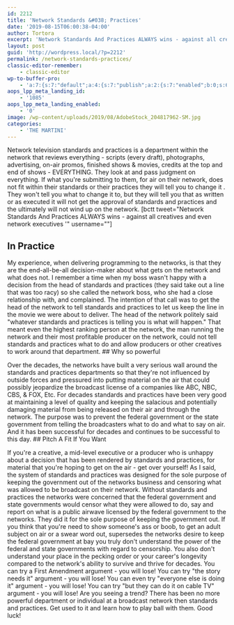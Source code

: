 ```yaml
---
id: 2212
title: 'Network Standards &#038; Practices'
date: '2019-08-15T06:00:38-04:00'
author: Tortora
excerpt: 'Network Standards And Practices ALWAYS wins - against all creatives and even network executives'
layout: post
guid: 'http://wordpress.local/?p=2212'
permalink: /network-standards-practices/
classic-editor-remember:
    - classic-editor
wp-to-buffer-pro:
    - 'a:7:{s:7:"default";a:4:{s:7:"publish";a:2:{s:7:"enabled";b:0;s:6:"status";a:1:{i:0;a:23:{s:5:"image";s:1:"0";s:11:"sub_profile";i:0;s:7:"message";s:13:"{title} {url}";s:8:"schedule";s:12:"queue_bottom";s:4:"days";s:1:"0";s:5:"hours";s:1:"0";s:7:"minutes";s:1:"0";s:21:"schedule_relative_day";s:0:"";s:22:"schedule_relative_time";s:8:"00:00:00";s:26:"schedule_custom_field_name";s:1:"0";s:30:"schedule_custom_field_relation";s:5:"after";s:21:"schedule_tec_relation";s:5:"after";s:17:"schedule_specific";s:0:"";s:13:"text_to_image";s:0:"";s:10:"post_title";a:2:{s:7:"compare";i:0;s:5:"value";s:0:"";}s:12:"post_excerpt";a:2:{s:7:"compare";i:0;s:5:"value";s:0:"";}s:12:"post_content";a:2:{s:7:"compare";i:0;s:5:"value";s:0:"";}s:10:"start_date";a:2:{s:3:"day";s:0:"";s:5:"month";s:0:"";}s:8:"end_date";a:2:{s:3:"day";s:0:"";s:5:"month";s:0:"";}s:7:"authors";b:0;s:10:"conditions";a:2:{s:8:"category";s:0:"";s:8:"post_tag";s:0:"";}s:5:"terms";a:2:{s:8:"category";a:1:{i:0;s:0:"";}s:8:"post_tag";a:1:{i:0;s:0:"";}}s:13:"custom_fields";a:0:{}}}}s:6:"update";a:2:{s:7:"enabled";b:0;s:6:"status";a:1:{i:0;a:23:{s:5:"image";s:1:"0";s:11:"sub_profile";i:0;s:7:"message";s:13:"{title} {url}";s:8:"schedule";s:12:"queue_bottom";s:4:"days";s:1:"0";s:5:"hours";s:1:"0";s:7:"minutes";s:1:"0";s:21:"schedule_relative_day";s:0:"";s:22:"schedule_relative_time";s:8:"00:00:00";s:26:"schedule_custom_field_name";s:1:"0";s:30:"schedule_custom_field_relation";s:5:"after";s:21:"schedule_tec_relation";s:5:"after";s:17:"schedule_specific";s:0:"";s:13:"text_to_image";s:0:"";s:10:"post_title";a:2:{s:7:"compare";i:0;s:5:"value";s:0:"";}s:12:"post_excerpt";a:2:{s:7:"compare";i:0;s:5:"value";s:0:"";}s:12:"post_content";a:2:{s:7:"compare";i:0;s:5:"value";s:0:"";}s:10:"start_date";a:2:{s:3:"day";s:0:"";s:5:"month";s:0:"";}s:8:"end_date";a:2:{s:3:"day";s:0:"";s:5:"month";s:0:"";}s:7:"authors";b:0;s:10:"conditions";a:2:{s:8:"category";s:0:"";s:8:"post_tag";s:0:"";}s:5:"terms";a:2:{s:8:"category";a:1:{i:0;s:0:"";}s:8:"post_tag";a:1:{i:0;s:0:"";}}s:13:"custom_fields";a:0:{}}}}s:6:"repost";a:2:{s:7:"enabled";b:0;s:6:"status";a:1:{i:0;a:23:{s:5:"image";s:1:"0";s:11:"sub_profile";i:0;s:7:"message";s:23:"New Post: {title} {url}";s:8:"schedule";s:12:"queue_bottom";s:4:"days";s:1:"0";s:5:"hours";s:1:"0";s:7:"minutes";s:1:"0";s:21:"schedule_relative_day";s:0:"";s:22:"schedule_relative_time";s:8:"00:00:00";s:26:"schedule_custom_field_name";s:0:"";s:30:"schedule_custom_field_relation";s:5:"after";s:21:"schedule_tec_relation";s:5:"after";s:17:"schedule_specific";s:0:"";s:13:"text_to_image";s:0:"";s:10:"post_title";a:2:{s:7:"compare";i:0;s:5:"value";s:0:"";}s:12:"post_excerpt";a:2:{s:7:"compare";i:0;s:5:"value";s:0:"";}s:12:"post_content";a:2:{s:7:"compare";i:0;s:5:"value";s:0:"";}s:10:"start_date";a:2:{s:3:"day";s:0:"";s:5:"month";s:0:"";}s:8:"end_date";a:2:{s:3:"day";s:0:"";s:5:"month";s:0:"";}s:7:"authors";b:0;s:10:"conditions";a:2:{s:8:"category";s:0:"";s:8:"post_tag";s:0:"";}s:5:"terms";a:2:{s:8:"category";a:1:{i:0;s:0:"";}s:8:"post_tag";a:1:{i:0;s:0:"";}}s:13:"custom_fields";a:0:{}}}}s:12:"bulk_publish";a:2:{s:7:"enabled";b:0;s:6:"status";a:1:{i:0;a:23:{s:5:"image";s:1:"0";s:11:"sub_profile";i:0;s:7:"message";s:23:"New Post: {title} {url}";s:8:"schedule";s:12:"queue_bottom";s:4:"days";s:1:"0";s:5:"hours";s:1:"0";s:7:"minutes";s:1:"0";s:21:"schedule_relative_day";s:0:"";s:22:"schedule_relative_time";s:8:"00:00:00";s:26:"schedule_custom_field_name";s:0:"";s:30:"schedule_custom_field_relation";s:5:"after";s:21:"schedule_tec_relation";s:5:"after";s:17:"schedule_specific";s:0:"";s:13:"text_to_image";s:0:"";s:10:"post_title";a:2:{s:7:"compare";i:0;s:5:"value";s:0:"";}s:12:"post_excerpt";a:2:{s:7:"compare";i:0;s:5:"value";s:0:"";}s:12:"post_content";a:2:{s:7:"compare";i:0;s:5:"value";s:0:"";}s:10:"start_date";a:2:{s:3:"day";s:0:"";s:5:"month";s:0:"";}s:8:"end_date";a:2:{s:3:"day";s:0:"";s:5:"month";s:0:"";}s:7:"authors";b:0;s:10:"conditions";a:2:{s:8:"category";s:0:"";s:8:"post_tag";s:0:"";}s:5:"terms";a:2:{s:8:"category";a:1:{i:0;s:0:"";}s:8:"post_tag";a:1:{i:0;s:0:"";}}s:13:"custom_fields";a:0:{}}}}}s:24:"5d08134d34bfbc527b2c4acd";a:6:{s:7:"enabled";b:1;s:8:"override";b:0;s:7:"publish";a:2:{s:7:"enabled";b:0;s:6:"status";a:1:{i:0;a:23:{s:5:"image";s:1:"0";s:11:"sub_profile";i:0;s:7:"message";s:23:"New Post: {title} {url}";s:8:"schedule";s:12:"queue_bottom";s:4:"days";s:1:"0";s:5:"hours";s:1:"0";s:7:"minutes";s:1:"0";s:21:"schedule_relative_day";s:0:"";s:22:"schedule_relative_time";s:8:"00:00:00";s:26:"schedule_custom_field_name";s:0:"";s:30:"schedule_custom_field_relation";s:5:"after";s:21:"schedule_tec_relation";s:5:"after";s:17:"schedule_specific";s:0:"";s:13:"text_to_image";s:0:"";s:10:"post_title";a:2:{s:7:"compare";i:0;s:5:"value";s:0:"";}s:12:"post_excerpt";a:2:{s:7:"compare";i:0;s:5:"value";s:0:"";}s:12:"post_content";a:2:{s:7:"compare";i:0;s:5:"value";s:0:"";}s:10:"start_date";a:2:{s:3:"day";s:0:"";s:5:"month";s:0:"";}s:8:"end_date";a:2:{s:3:"day";s:0:"";s:5:"month";s:0:"";}s:7:"authors";b:0;s:10:"conditions";a:2:{s:8:"category";s:0:"";s:8:"post_tag";s:0:"";}s:5:"terms";a:2:{s:8:"category";a:1:{i:0;s:0:"";}s:8:"post_tag";a:1:{i:0;s:0:"";}}s:13:"custom_fields";a:0:{}}}}s:6:"update";a:2:{s:7:"enabled";b:0;s:6:"status";a:1:{i:0;a:23:{s:5:"image";s:1:"0";s:11:"sub_profile";i:0;s:7:"message";s:23:"New Post: {title} {url}";s:8:"schedule";s:12:"queue_bottom";s:4:"days";s:1:"0";s:5:"hours";s:1:"0";s:7:"minutes";s:1:"0";s:21:"schedule_relative_day";s:0:"";s:22:"schedule_relative_time";s:8:"00:00:00";s:26:"schedule_custom_field_name";s:0:"";s:30:"schedule_custom_field_relation";s:5:"after";s:21:"schedule_tec_relation";s:5:"after";s:17:"schedule_specific";s:0:"";s:13:"text_to_image";s:0:"";s:10:"post_title";a:2:{s:7:"compare";i:0;s:5:"value";s:0:"";}s:12:"post_excerpt";a:2:{s:7:"compare";i:0;s:5:"value";s:0:"";}s:12:"post_content";a:2:{s:7:"compare";i:0;s:5:"value";s:0:"";}s:10:"start_date";a:2:{s:3:"day";s:0:"";s:5:"month";s:0:"";}s:8:"end_date";a:2:{s:3:"day";s:0:"";s:5:"month";s:0:"";}s:7:"authors";b:0;s:10:"conditions";a:2:{s:8:"category";s:0:"";s:8:"post_tag";s:0:"";}s:5:"terms";a:2:{s:8:"category";a:1:{i:0;s:0:"";}s:8:"post_tag";a:1:{i:0;s:0:"";}}s:13:"custom_fields";a:0:{}}}}s:6:"repost";a:2:{s:7:"enabled";b:0;s:6:"status";a:1:{i:0;a:23:{s:5:"image";s:1:"0";s:11:"sub_profile";i:0;s:7:"message";s:23:"New Post: {title} {url}";s:8:"schedule";s:12:"queue_bottom";s:4:"days";s:1:"0";s:5:"hours";s:1:"0";s:7:"minutes";s:1:"0";s:21:"schedule_relative_day";s:0:"";s:22:"schedule_relative_time";s:8:"00:00:00";s:26:"schedule_custom_field_name";s:0:"";s:30:"schedule_custom_field_relation";s:5:"after";s:21:"schedule_tec_relation";s:5:"after";s:17:"schedule_specific";s:0:"";s:13:"text_to_image";s:0:"";s:10:"post_title";a:2:{s:7:"compare";i:0;s:5:"value";s:0:"";}s:12:"post_excerpt";a:2:{s:7:"compare";i:0;s:5:"value";s:0:"";}s:12:"post_content";a:2:{s:7:"compare";i:0;s:5:"value";s:0:"";}s:10:"start_date";a:2:{s:3:"day";s:0:"";s:5:"month";s:0:"";}s:8:"end_date";a:2:{s:3:"day";s:0:"";s:5:"month";s:0:"";}s:7:"authors";b:0;s:10:"conditions";a:2:{s:8:"category";s:0:"";s:8:"post_tag";s:0:"";}s:5:"terms";a:2:{s:8:"category";a:1:{i:0;s:0:"";}s:8:"post_tag";a:1:{i:0;s:0:"";}}s:13:"custom_fields";a:0:{}}}}s:12:"bulk_publish";a:2:{s:7:"enabled";b:0;s:6:"status";a:1:{i:0;a:23:{s:5:"image";s:1:"0";s:11:"sub_profile";i:0;s:7:"message";s:23:"New Post: {title} {url}";s:8:"schedule";s:12:"queue_bottom";s:4:"days";s:1:"0";s:5:"hours";s:1:"0";s:7:"minutes";s:1:"0";s:21:"schedule_relative_day";s:0:"";s:22:"schedule_relative_time";s:8:"00:00:00";s:26:"schedule_custom_field_name";s:0:"";s:30:"schedule_custom_field_relation";s:5:"after";s:21:"schedule_tec_relation";s:5:"after";s:17:"schedule_specific";s:0:"";s:13:"text_to_image";s:0:"";s:10:"post_title";a:2:{s:7:"compare";i:0;s:5:"value";s:0:"";}s:12:"post_excerpt";a:2:{s:7:"compare";i:0;s:5:"value";s:0:"";}s:12:"post_content";a:2:{s:7:"compare";i:0;s:5:"value";s:0:"";}s:10:"start_date";a:2:{s:3:"day";s:0:"";s:5:"month";s:0:"";}s:8:"end_date";a:2:{s:3:"day";s:0:"";s:5:"month";s:0:"";}s:7:"authors";b:0;s:10:"conditions";a:2:{s:8:"category";s:0:"";s:8:"post_tag";s:0:"";}s:5:"terms";a:2:{s:8:"category";a:1:{i:0;s:0:"";}s:8:"post_tag";a:1:{i:0;s:0:"";}}s:13:"custom_fields";a:0:{}}}}}s:24:"5d0816861113a770cd06d397";a:6:{s:7:"enabled";b:1;s:8:"override";b:0;s:7:"publish";a:2:{s:7:"enabled";b:0;s:6:"status";a:1:{i:0;a:23:{s:5:"image";s:1:"0";s:11:"sub_profile";i:0;s:7:"message";s:23:"New Post: {title} {url}";s:8:"schedule";s:12:"queue_bottom";s:4:"days";s:1:"0";s:5:"hours";s:1:"0";s:7:"minutes";s:1:"0";s:21:"schedule_relative_day";s:0:"";s:22:"schedule_relative_time";s:8:"00:00:00";s:26:"schedule_custom_field_name";s:0:"";s:30:"schedule_custom_field_relation";s:5:"after";s:21:"schedule_tec_relation";s:5:"after";s:17:"schedule_specific";s:0:"";s:13:"text_to_image";s:0:"";s:10:"post_title";a:2:{s:7:"compare";i:0;s:5:"value";s:0:"";}s:12:"post_excerpt";a:2:{s:7:"compare";i:0;s:5:"value";s:0:"";}s:12:"post_content";a:2:{s:7:"compare";i:0;s:5:"value";s:0:"";}s:10:"start_date";a:2:{s:3:"day";s:0:"";s:5:"month";s:0:"";}s:8:"end_date";a:2:{s:3:"day";s:0:"";s:5:"month";s:0:"";}s:7:"authors";b:0;s:10:"conditions";a:2:{s:8:"category";s:0:"";s:8:"post_tag";s:0:"";}s:5:"terms";a:2:{s:8:"category";a:1:{i:0;s:0:"";}s:8:"post_tag";a:1:{i:0;s:0:"";}}s:13:"custom_fields";a:0:{}}}}s:6:"update";a:2:{s:7:"enabled";b:0;s:6:"status";a:1:{i:0;a:23:{s:5:"image";s:1:"0";s:11:"sub_profile";i:0;s:7:"message";s:23:"New Post: {title} {url}";s:8:"schedule";s:12:"queue_bottom";s:4:"days";s:1:"0";s:5:"hours";s:1:"0";s:7:"minutes";s:1:"0";s:21:"schedule_relative_day";s:0:"";s:22:"schedule_relative_time";s:8:"00:00:00";s:26:"schedule_custom_field_name";s:0:"";s:30:"schedule_custom_field_relation";s:5:"after";s:21:"schedule_tec_relation";s:5:"after";s:17:"schedule_specific";s:0:"";s:13:"text_to_image";s:0:"";s:10:"post_title";a:2:{s:7:"compare";i:0;s:5:"value";s:0:"";}s:12:"post_excerpt";a:2:{s:7:"compare";i:0;s:5:"value";s:0:"";}s:12:"post_content";a:2:{s:7:"compare";i:0;s:5:"value";s:0:"";}s:10:"start_date";a:2:{s:3:"day";s:0:"";s:5:"month";s:0:"";}s:8:"end_date";a:2:{s:3:"day";s:0:"";s:5:"month";s:0:"";}s:7:"authors";b:0;s:10:"conditions";a:2:{s:8:"category";s:0:"";s:8:"post_tag";s:0:"";}s:5:"terms";a:2:{s:8:"category";a:1:{i:0;s:0:"";}s:8:"post_tag";a:1:{i:0;s:0:"";}}s:13:"custom_fields";a:0:{}}}}s:6:"repost";a:2:{s:7:"enabled";b:0;s:6:"status";a:1:{i:0;a:23:{s:5:"image";s:1:"0";s:11:"sub_profile";i:0;s:7:"message";s:23:"New Post: {title} {url}";s:8:"schedule";s:12:"queue_bottom";s:4:"days";s:1:"0";s:5:"hours";s:1:"0";s:7:"minutes";s:1:"0";s:21:"schedule_relative_day";s:0:"";s:22:"schedule_relative_time";s:8:"00:00:00";s:26:"schedule_custom_field_name";s:0:"";s:30:"schedule_custom_field_relation";s:5:"after";s:21:"schedule_tec_relation";s:5:"after";s:17:"schedule_specific";s:0:"";s:13:"text_to_image";s:0:"";s:10:"post_title";a:2:{s:7:"compare";i:0;s:5:"value";s:0:"";}s:12:"post_excerpt";a:2:{s:7:"compare";i:0;s:5:"value";s:0:"";}s:12:"post_content";a:2:{s:7:"compare";i:0;s:5:"value";s:0:"";}s:10:"start_date";a:2:{s:3:"day";s:0:"";s:5:"month";s:0:"";}s:8:"end_date";a:2:{s:3:"day";s:0:"";s:5:"month";s:0:"";}s:7:"authors";b:0;s:10:"conditions";a:2:{s:8:"category";s:0:"";s:8:"post_tag";s:0:"";}s:5:"terms";a:2:{s:8:"category";a:1:{i:0;s:0:"";}s:8:"post_tag";a:1:{i:0;s:0:"";}}s:13:"custom_fields";a:0:{}}}}s:12:"bulk_publish";a:2:{s:7:"enabled";b:0;s:6:"status";a:1:{i:0;a:23:{s:5:"image";s:1:"0";s:11:"sub_profile";i:0;s:7:"message";s:23:"New Post: {title} {url}";s:8:"schedule";s:12:"queue_bottom";s:4:"days";s:1:"0";s:5:"hours";s:1:"0";s:7:"minutes";s:1:"0";s:21:"schedule_relative_day";s:0:"";s:22:"schedule_relative_time";s:8:"00:00:00";s:26:"schedule_custom_field_name";s:0:"";s:30:"schedule_custom_field_relation";s:5:"after";s:21:"schedule_tec_relation";s:5:"after";s:17:"schedule_specific";s:0:"";s:13:"text_to_image";s:0:"";s:10:"post_title";a:2:{s:7:"compare";i:0;s:5:"value";s:0:"";}s:12:"post_excerpt";a:2:{s:7:"compare";i:0;s:5:"value";s:0:"";}s:12:"post_content";a:2:{s:7:"compare";i:0;s:5:"value";s:0:"";}s:10:"start_date";a:2:{s:3:"day";s:0:"";s:5:"month";s:0:"";}s:8:"end_date";a:2:{s:3:"day";s:0:"";s:5:"month";s:0:"";}s:7:"authors";b:0;s:10:"conditions";a:2:{s:8:"category";s:0:"";s:8:"post_tag";s:0:"";}s:5:"terms";a:2:{s:8:"category";a:1:{i:0;s:0:"";}s:8:"post_tag";a:1:{i:0;s:0:"";}}s:13:"custom_fields";a:0:{}}}}}s:24:"5d08176e34bfbc60ba44e5cb";a:6:{s:7:"enabled";b:1;s:8:"override";b:0;s:7:"publish";a:2:{s:7:"enabled";b:0;s:6:"status";a:1:{i:0;a:23:{s:5:"image";s:1:"0";s:11:"sub_profile";i:0;s:7:"message";s:23:"New Post: {title} {url}";s:8:"schedule";s:12:"queue_bottom";s:4:"days";s:1:"0";s:5:"hours";s:1:"0";s:7:"minutes";s:1:"0";s:21:"schedule_relative_day";s:0:"";s:22:"schedule_relative_time";s:8:"00:00:00";s:26:"schedule_custom_field_name";s:0:"";s:30:"schedule_custom_field_relation";s:5:"after";s:21:"schedule_tec_relation";s:5:"after";s:17:"schedule_specific";s:0:"";s:13:"text_to_image";s:0:"";s:10:"post_title";a:2:{s:7:"compare";i:0;s:5:"value";s:0:"";}s:12:"post_excerpt";a:2:{s:7:"compare";i:0;s:5:"value";s:0:"";}s:12:"post_content";a:2:{s:7:"compare";i:0;s:5:"value";s:0:"";}s:10:"start_date";a:2:{s:3:"day";s:0:"";s:5:"month";s:0:"";}s:8:"end_date";a:2:{s:3:"day";s:0:"";s:5:"month";s:0:"";}s:7:"authors";b:0;s:10:"conditions";a:2:{s:8:"category";s:0:"";s:8:"post_tag";s:0:"";}s:5:"terms";a:2:{s:8:"category";a:1:{i:0;s:0:"";}s:8:"post_tag";a:1:{i:0;s:0:"";}}s:13:"custom_fields";a:0:{}}}}s:6:"update";a:2:{s:7:"enabled";b:0;s:6:"status";a:1:{i:0;a:23:{s:5:"image";s:1:"0";s:11:"sub_profile";i:0;s:7:"message";s:23:"New Post: {title} {url}";s:8:"schedule";s:12:"queue_bottom";s:4:"days";s:1:"0";s:5:"hours";s:1:"0";s:7:"minutes";s:1:"0";s:21:"schedule_relative_day";s:0:"";s:22:"schedule_relative_time";s:8:"00:00:00";s:26:"schedule_custom_field_name";s:0:"";s:30:"schedule_custom_field_relation";s:5:"after";s:21:"schedule_tec_relation";s:5:"after";s:17:"schedule_specific";s:0:"";s:13:"text_to_image";s:0:"";s:10:"post_title";a:2:{s:7:"compare";i:0;s:5:"value";s:0:"";}s:12:"post_excerpt";a:2:{s:7:"compare";i:0;s:5:"value";s:0:"";}s:12:"post_content";a:2:{s:7:"compare";i:0;s:5:"value";s:0:"";}s:10:"start_date";a:2:{s:3:"day";s:0:"";s:5:"month";s:0:"";}s:8:"end_date";a:2:{s:3:"day";s:0:"";s:5:"month";s:0:"";}s:7:"authors";b:0;s:10:"conditions";a:2:{s:8:"category";s:0:"";s:8:"post_tag";s:0:"";}s:5:"terms";a:2:{s:8:"category";a:1:{i:0;s:0:"";}s:8:"post_tag";a:1:{i:0;s:0:"";}}s:13:"custom_fields";a:0:{}}}}s:6:"repost";a:2:{s:7:"enabled";b:0;s:6:"status";a:1:{i:0;a:23:{s:5:"image";s:1:"0";s:11:"sub_profile";i:0;s:7:"message";s:23:"New Post: {title} {url}";s:8:"schedule";s:12:"queue_bottom";s:4:"days";s:1:"0";s:5:"hours";s:1:"0";s:7:"minutes";s:1:"0";s:21:"schedule_relative_day";s:0:"";s:22:"schedule_relative_time";s:8:"00:00:00";s:26:"schedule_custom_field_name";s:0:"";s:30:"schedule_custom_field_relation";s:5:"after";s:21:"schedule_tec_relation";s:5:"after";s:17:"schedule_specific";s:0:"";s:13:"text_to_image";s:0:"";s:10:"post_title";a:2:{s:7:"compare";i:0;s:5:"value";s:0:"";}s:12:"post_excerpt";a:2:{s:7:"compare";i:0;s:5:"value";s:0:"";}s:12:"post_content";a:2:{s:7:"compare";i:0;s:5:"value";s:0:"";}s:10:"start_date";a:2:{s:3:"day";s:0:"";s:5:"month";s:0:"";}s:8:"end_date";a:2:{s:3:"day";s:0:"";s:5:"month";s:0:"";}s:7:"authors";b:0;s:10:"conditions";a:2:{s:8:"category";s:0:"";s:8:"post_tag";s:0:"";}s:5:"terms";a:2:{s:8:"category";a:1:{i:0;s:0:"";}s:8:"post_tag";a:1:{i:0;s:0:"";}}s:13:"custom_fields";a:0:{}}}}s:12:"bulk_publish";a:2:{s:7:"enabled";b:0;s:6:"status";a:1:{i:0;a:23:{s:5:"image";s:1:"0";s:11:"sub_profile";i:0;s:7:"message";s:23:"New Post: {title} {url}";s:8:"schedule";s:12:"queue_bottom";s:4:"days";s:1:"0";s:5:"hours";s:1:"0";s:7:"minutes";s:1:"0";s:21:"schedule_relative_day";s:0:"";s:22:"schedule_relative_time";s:8:"00:00:00";s:26:"schedule_custom_field_name";s:0:"";s:30:"schedule_custom_field_relation";s:5:"after";s:21:"schedule_tec_relation";s:5:"after";s:17:"schedule_specific";s:0:"";s:13:"text_to_image";s:0:"";s:10:"post_title";a:2:{s:7:"compare";i:0;s:5:"value";s:0:"";}s:12:"post_excerpt";a:2:{s:7:"compare";i:0;s:5:"value";s:0:"";}s:12:"post_content";a:2:{s:7:"compare";i:0;s:5:"value";s:0:"";}s:10:"start_date";a:2:{s:3:"day";s:0:"";s:5:"month";s:0:"";}s:8:"end_date";a:2:{s:3:"day";s:0:"";s:5:"month";s:0:"";}s:7:"authors";b:0;s:10:"conditions";a:2:{s:8:"category";s:0:"";s:8:"post_tag";s:0:"";}s:5:"terms";a:2:{s:8:"category";a:1:{i:0;s:0:"";}s:8:"post_tag";a:1:{i:0;s:0:"";}}s:13:"custom_fields";a:0:{}}}}}s:24:"6050f6cb102a626ff7324385";a:6:{s:7:"enabled";b:1;s:8:"override";b:0;s:7:"publish";a:2:{s:7:"enabled";b:0;s:6:"status";a:1:{i:0;a:23:{s:5:"image";i:0;s:11:"sub_profile";i:0;s:7:"message";s:13:"{title} {url}";s:8:"schedule";s:12:"queue_bottom";s:4:"days";i:0;s:5:"hours";i:0;s:7:"minutes";i:0;s:21:"schedule_relative_day";s:0:"";s:22:"schedule_relative_time";s:8:"00:00:00";s:26:"schedule_custom_field_name";s:0:"";s:30:"schedule_custom_field_relation";s:5:"after";s:21:"schedule_tec_relation";s:5:"after";s:17:"schedule_specific";s:0:"";s:13:"text_to_image";s:0:"";s:10:"post_title";a:2:{s:7:"compare";i:0;s:5:"value";s:0:"";}s:12:"post_excerpt";a:2:{s:7:"compare";i:0;s:5:"value";s:0:"";}s:12:"post_content";a:2:{s:7:"compare";i:0;s:5:"value";s:0:"";}s:10:"start_date";a:2:{s:5:"month";s:0:"";s:3:"day";s:0:"";}s:8:"end_date";a:2:{s:5:"month";s:0:"";s:3:"day";s:0:"";}s:7:"authors";b:0;s:10:"conditions";a:2:{s:8:"category";s:0:"";s:8:"post_tag";s:0:"";}s:5:"terms";a:2:{s:8:"category";a:0:{}s:8:"post_tag";a:0:{}}s:13:"custom_fields";a:0:{}}}}s:6:"update";a:2:{s:7:"enabled";b:0;s:6:"status";a:1:{i:0;a:23:{s:5:"image";i:0;s:11:"sub_profile";i:0;s:7:"message";s:13:"{title} {url}";s:8:"schedule";s:12:"queue_bottom";s:4:"days";i:0;s:5:"hours";i:0;s:7:"minutes";i:0;s:21:"schedule_relative_day";s:0:"";s:22:"schedule_relative_time";s:8:"00:00:00";s:26:"schedule_custom_field_name";s:0:"";s:30:"schedule_custom_field_relation";s:5:"after";s:21:"schedule_tec_relation";s:5:"after";s:17:"schedule_specific";s:0:"";s:13:"text_to_image";s:0:"";s:10:"post_title";a:2:{s:7:"compare";i:0;s:5:"value";s:0:"";}s:12:"post_excerpt";a:2:{s:7:"compare";i:0;s:5:"value";s:0:"";}s:12:"post_content";a:2:{s:7:"compare";i:0;s:5:"value";s:0:"";}s:10:"start_date";a:2:{s:5:"month";s:0:"";s:3:"day";s:0:"";}s:8:"end_date";a:2:{s:5:"month";s:0:"";s:3:"day";s:0:"";}s:7:"authors";b:0;s:10:"conditions";a:2:{s:8:"category";s:0:"";s:8:"post_tag";s:0:"";}s:5:"terms";a:2:{s:8:"category";a:0:{}s:8:"post_tag";a:0:{}}s:13:"custom_fields";a:0:{}}}}s:6:"repost";a:2:{s:7:"enabled";b:0;s:6:"status";a:1:{i:0;a:23:{s:5:"image";i:0;s:11:"sub_profile";i:0;s:7:"message";s:13:"{title} {url}";s:8:"schedule";s:12:"queue_bottom";s:4:"days";i:0;s:5:"hours";i:0;s:7:"minutes";i:0;s:21:"schedule_relative_day";s:0:"";s:22:"schedule_relative_time";s:8:"00:00:00";s:26:"schedule_custom_field_name";s:0:"";s:30:"schedule_custom_field_relation";s:5:"after";s:21:"schedule_tec_relation";s:5:"after";s:17:"schedule_specific";s:0:"";s:13:"text_to_image";s:0:"";s:10:"post_title";a:2:{s:7:"compare";i:0;s:5:"value";s:0:"";}s:12:"post_excerpt";a:2:{s:7:"compare";i:0;s:5:"value";s:0:"";}s:12:"post_content";a:2:{s:7:"compare";i:0;s:5:"value";s:0:"";}s:10:"start_date";a:2:{s:5:"month";s:0:"";s:3:"day";s:0:"";}s:8:"end_date";a:2:{s:5:"month";s:0:"";s:3:"day";s:0:"";}s:7:"authors";b:0;s:10:"conditions";a:2:{s:8:"category";s:0:"";s:8:"post_tag";s:0:"";}s:5:"terms";a:2:{s:8:"category";a:0:{}s:8:"post_tag";a:0:{}}s:13:"custom_fields";a:0:{}}}}s:12:"bulk_publish";a:2:{s:7:"enabled";b:0;s:6:"status";a:1:{i:0;a:23:{s:5:"image";i:0;s:11:"sub_profile";i:0;s:7:"message";s:13:"{title} {url}";s:8:"schedule";s:12:"queue_bottom";s:4:"days";i:0;s:5:"hours";i:0;s:7:"minutes";i:0;s:21:"schedule_relative_day";s:0:"";s:22:"schedule_relative_time";s:8:"00:00:00";s:26:"schedule_custom_field_name";s:0:"";s:30:"schedule_custom_field_relation";s:5:"after";s:21:"schedule_tec_relation";s:5:"after";s:17:"schedule_specific";s:0:"";s:13:"text_to_image";s:0:"";s:10:"post_title";a:2:{s:7:"compare";i:0;s:5:"value";s:0:"";}s:12:"post_excerpt";a:2:{s:7:"compare";i:0;s:5:"value";s:0:"";}s:12:"post_content";a:2:{s:7:"compare";i:0;s:5:"value";s:0:"";}s:10:"start_date";a:2:{s:5:"month";s:0:"";s:3:"day";s:0:"";}s:8:"end_date";a:2:{s:5:"month";s:0:"";s:3:"day";s:0:"";}s:7:"authors";b:0;s:10:"conditions";a:2:{s:8:"category";s:0:"";s:8:"post_tag";s:0:"";}s:5:"terms";a:2:{s:8:"category";a:0:{}s:8:"post_tag";a:0:{}}s:13:"custom_fields";a:0:{}}}}}s:8:"override";s:1:"1";s:14:"featured_image";s:4:"2215";}'
aops_lpp_meta_landing_id:
    - '1085'
aops_lpp_meta_landing_enabled:
    - '0'
image: /wp-content/uploads/2019/08/AdobeStock_204817962-SM.jpg
categories:
    - 'THE MARTINI'
---
```


Network television standards and practices is a department within the network that reviews everything - scripts (every draft), photographs, advertising, on-air promos, finished shows &amp; movies, credits at the top and end of shows - EVERYTHING. They look at and pass judgment on everything. If what you're submitting to them, for air on their network, does not fit within their standards or their practices they will tell you to change it . They won't tell you what to change it to, but they will tell you that as written or as executed it will not get the approval of standards and practices and the ultimately will not wind up on the network. \[bctt tweet="Network Standards And Practices ALWAYS wins - against all creatives and even network executives '" username=""\]

## In Practice

 My experience, when delivering programming to the networks, is that they are the end-all-be-all decision-maker about what gets on the network and what does not. I remember a time when my boss wasn't happy with a decision from the head of standards and practices (they said take out a line that was too racy) so she called the network boss, who she had a close relationship with, and complained. The intention of that call was to get the head of the network to tell standards and practices to let us keep the line in the movie we were about to deliver. The head of the network politely said "whatever standards and practices is telling you is what will happen." That meant even the highest ranking person at the network, the man running the network and their most profitable producer on the network, could not tell standards and practices what to do and allow producers or other creatives to work around that department. ## Why so powerful

 Over the decades, the networks have built a very serious wall around the standards and practices departments so that they're not influenced by outside forces and pressured into putting material on the air that could possibly jeopardize the broadcast license of a companies like ABC, NBC, CBS, &amp; FOX, Etc. For decades standards and practices have been very good at maintaining a level of quality and keeping the salacious and potentially damaging material from being released on their air and through the network. The purpose was to prevent the federal government or the state government from telling the broadcasters what to do and what to say on air. And it has been successful for decades and continues to be successful to this day. ## Pitch A Fit If You Want

 If you're a creative, a mid-level executive or a producer who is unhappy about a decision that has been rendered by standards and practices, for material that you're hoping to get on the air - get over yourself! As I said, the system of standards and practices was designed for the sole purpose of keeping the government out of the networks business and censoring what was allowed to be broadcast on their network. Without standards and practices the networks were concerned that the federal government and state governments would censor what they were allowed to do, say and report on what is a public airwave licensed by the federal government to the networks. They did it for the sole purpose of keeping the government out. If you think that you're need to show someone's ass or boob, to get an adult subject on air or a swear word out, supersedes the networks desire to keep the federal government at bay you truly don't understand the power of the federal and state governments with regard to censorship. You also don't understand your place in the pecking order or your career's longevity compared to the network's ability to survive and thrive for decades. You can try a First Amendment argument - you will lose! You can try "the story needs it" argument - you will lose! You can even try "everyone else is doing it" argument - you will lose! You can try "but they can do it on cable TV" argument - you will lose! Are you seeing a trend? There has been no more powerful department or individual at a broadcast network then standards and practices. Get used to it and learn how to play ball with them. Good luck!